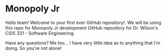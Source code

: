 # Monopoly Jr
Hello team! Welcome to your first ever GitHub repository!. We will be using this repo for Monopoly Jr development GitHub repository for Dr. Wilson's CSIS 321 - Software Engineering.

Have any questions? Me too... I have very little idea as to anything that I'm doing. So you're not alone!
